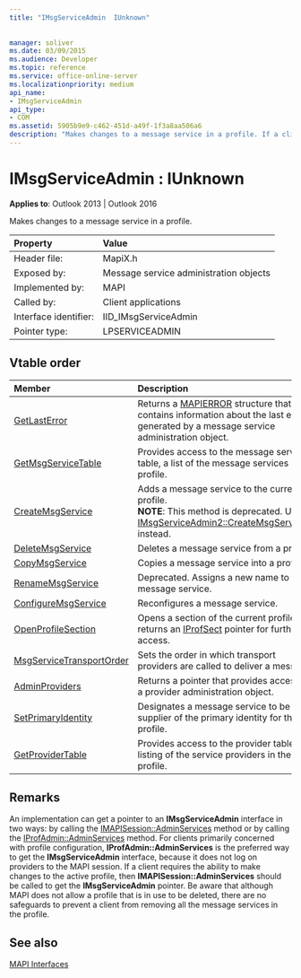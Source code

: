 ```yaml
---
title: "IMsgServiceAdmin  IUnknown"
 
 
manager: soliver
ms.date: 03/09/2015
ms.audience: Developer
ms.topic: reference
ms.service: office-online-server
ms.localizationpriority: medium
api_name:
- IMsgServiceAdmin
api_type:
- COM
ms.assetid: 5905b9e9-c462-451d-a49f-1f3a8aa506a6
description: "Makes changes to a message service in a profile. If a client requires the ability to make changes to the active profile, then IMAPISession::AdminServices should be called."
---
```


# IMsgServiceAdmin : IUnknown

  
  
**Applies to**: Outlook 2013 | Outlook 2016 
  
Makes changes to a message service in a profile.
  
|Property |Value |
|:-----|:-----|
|Header file:  <br/> |MapiX.h  <br/> |
|Exposed by:  <br/> |Message service administration objects  <br/> |
|Implemented by:  <br/> |MAPI  <br/> |
|Called by:  <br/> |Client applications  <br/> |
|Interface identifier:  <br/> |IID_IMsgServiceAdmin  <br/> |
|Pointer type:  <br/> |LPSERVICEADMIN  <br/> |
   
## Vtable order

|Member |Description |
|:-----|:-----|
|[GetLastError](imsgserviceadmin-getlasterror.md) <br/> |Returns a [MAPIERROR](mapierror.md) structure that contains information about the last error generated by a message service administration object. |
|[GetMsgServiceTable](imsgserviceadmin-getmsgservicetable.md) <br/> |Provides access to the message service table, a list of the message services in the profile. |
|[CreateMsgService](imsgserviceadmin-createmsgservice.md) <br/> |Adds a message service to the current profile. <br/>**NOTE**: This method is deprecated. Use [IMsgServiceAdmin2::CreateMsgServiceEx](imsgserviceadmin2-createmsgserviceex.md) instead.           |
|[DeleteMsgService](imsgserviceadmin-deletemsgservice.md) <br/> |Deletes a message service from a profile. |
|[CopyMsgService](imsgserviceadmin-copymsgservice.md) <br/> |Copies a message service into a profile. |
|[RenameMsgService](imsgserviceadmin-renamemsgservice.md) <br/> |Deprecated. Assigns a new name to a message service. |
|[ConfigureMsgService](imsgserviceadmin-configuremsgservice.md) <br/> |Reconfigures a message service. |
|[OpenProfileSection](imsgserviceadmin-openprofilesection.md) <br/> |Opens a section of the current profile and returns an [IProfSect](iprofsectimapiprop.md) pointer for further access. |
|[MsgServiceTransportOrder](imsgserviceadmin-msgservicetransportorder.md) <br/> |Sets the order in which transport providers are called to deliver a message. |
|[AdminProviders](imsgserviceadmin-adminproviders.md) <br/> |Returns a pointer that provides access to a provider administration object. |
|[SetPrimaryIdentity](imsgserviceadmin-setprimaryidentity.md) <br/> |Designates a message service to be the supplier of the primary identity for the profile. |
|[GetProviderTable](imsgserviceadmin-getprovidertable.md) <br/> |Provides access to the provider table, a listing of the service providers in the profile. |
   
## Remarks

An implementation can get a pointer to an **IMsgServiceAdmin** interface in two ways: by calling the [IMAPISession::AdminServices](imapisession-adminservices.md) method or by calling the [IProfAdmin::AdminServices](iprofadmin-adminservices.md) method. For clients primarily concerned with profile configuration, **IProfAdmin::AdminServices** is the preferred way to get the **IMsgServiceAdmin** interface, because it does not log on providers to the MAPI session. If a client requires the ability to make changes to the active profile, then **IMAPISession::AdminServices** should be called to get the **IMsgServiceAdmin** pointer. Be aware that although MAPI does not allow a profile that is in use to be deleted, there are no safeguards to prevent a client from removing all the message services in the profile. 
  
## See also



[MAPI Interfaces](mapi-interfaces.md)

